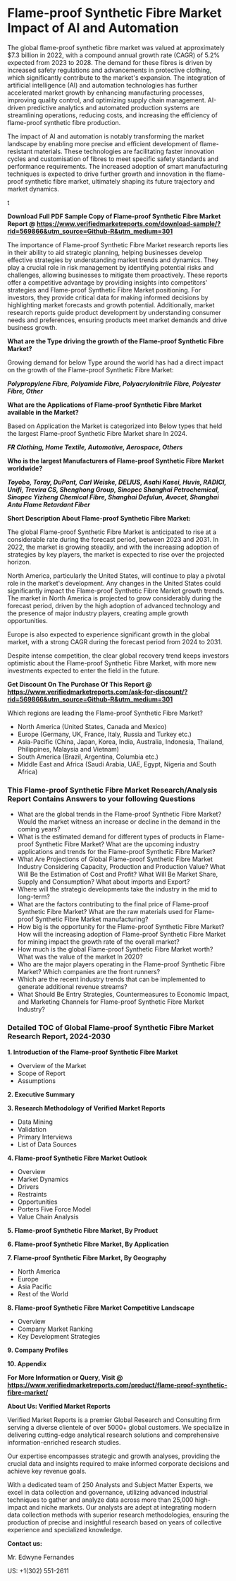 <meta name="title" content="Global Flame-proof Synthetic Fibre Market Impact of AI and Automation"><meta name="description" content="The global flame-proof synthetic fibre market was valued at approximately $7.3 billion in 2022, with a compound annual growth rate (CAGR) of 5.2% expected from 2023 to"><meta name="title" content="Flame-proof Synthetic Fibre Market Size, Share, Scope, Trends, Growth, Opportunities, Analysis, Forecast"><h1>Flame-proof Synthetic Fibre Market Impact of AI and Automation</h1><p>The global flame-proof synthetic fibre market was valued at approximately $7.3 billion in 2022, with a compound annual growth rate (CAGR) of 5.2% expected from 2023 to 2028. The demand for these fibres is driven by increased safety regulations and advancements in protective clothing, which significantly contribute to the market's expansion. The integration of artificial intelligence (AI) and automation technologies has further accelerated market growth by enhancing manufacturing processes, improving quality control, and optimizing supply chain management. AI-driven predictive analytics and automated production systems are streamlining operations, reducing costs, and increasing the efficiency of flame-proof synthetic fibre production.</p><p>The impact of AI and automation is notably transforming the market landscape by enabling more precise and efficient development of flame-resistant materials. These technologies are facilitating faster innovation cycles and customisation of fibres to meet specific safety standards and performance requirements. The increased adoption of smart manufacturing techniques is expected to drive further growth and innovation in the flame-proof synthetic fibre market, ultimately shaping its future trajectory and market dynamics.</p>t</p><p id="" class=""><strong>Download Full PDF Sample Copy of Flame-proof Synthetic Fibre Market Report @ <a href="https://www.verifiedmarketreports.com/download-sample/?rid=569866&utm_source=Github-R&utm_medium=301" target="_blank">https://www.verifiedmarketreports.com/download-sample/?rid=569866&utm_source=Github-R&utm_medium=301</a></strong></p><p>The importance of&nbsp;Flame-proof Synthetic Fibre Market research reports lies in their ability to aid strategic planning, helping businesses develop effective strategies by understanding market trends and dynamics. They play a crucial role in risk management by identifying potential risks and challenges, allowing businesses to mitigate them proactively. These reports offer a competitive advantage by providing insights into competitors' strategies and Flame-proof Synthetic Fibre Market positioning. For investors, they provide critical data for making informed decisions by highlighting market forecasts and growth potential. Additionally, market research reports guide product development by understanding consumer needs and preferences, ensuring products meet market demands and drive business growth.</p><p><strong>What are the&nbsp;Type driving the growth of the Flame-proof Synthetic Fibre Market?</strong></p><p id="" class="">Growing demand for below Type around the world has had a direct impact on the growth of the Flame-proof Synthetic Fibre Market:</p><em><strong>Polypropylene Fibre, Polyamide Fibre, Polyacrylonitrile Fibre, Polyester Fibre, Other</strong></em></p><strong>What are the&nbsp;Applications&nbsp;of Flame-proof Synthetic Fibre Market available in the Market?</strong></p><p id="" class="">Based on Application the Market is categorized into Below types that held the largest Flame-proof Synthetic Fibre Market share In 2024.</p><em><strong>FR Clothing, Home Textile, Automotive, Aerospace, Others</strong></em></p><strong>Who is the largest Manufacturers of Flame-proof Synthetic Fibre Market worldwide?</strong></p><p><em><strong>Toyobo, Toray, DuPont, Carl Weiske, DELIUS, Asahi Kasei, Huvis, RADICI, Unifi, Trevira CS, Shenghong Group, Sinopec Shanghai Petrochemical, Sinopec Yizheng Chemical Fibre, Shanghai Defulun, Avocet, Shanghai Antu Flame Retardant Fiber</strong></em></p><p id="" class=""><strong>Short Description About Flame-proof Synthetic Fibre Market:</strong></p><p>The global Flame-proof Synthetic Fibre Market is anticipated to rise at a considerable rate during the forecast period, between 2023 and 2031. In 2022, the market is growing steadily, and with the increasing adoption of strategies by key players, the market is expected to rise over the projected horizon.</p><p>North America, particularly the United States, will continue to play a pivotal role in the market's development. Any changes in the United States could significantly impact the Flame-proof Synthetic Fibre Market growth trends. The market in North America is projected to grow considerably during the forecast period, driven by the high adoption of advanced technology and the presence of major industry players, creating ample growth opportunities.</p><p>Europe is also expected to experience significant growth in the global market, with a strong CAGR during the forecast period from 2024 to 2031.</p><p>Despite intense competition, the clear global recovery trend keeps investors optimistic about the Flame-proof Synthetic Fibre Market, with more new investments expected to enter the field in the future.</p><p id="" class=""><strong>Get Discount On The Purchase Of This Report @ <a href="https://www.verifiedmarketreports.com/ask-for-discount/?rid=569866&utm_source=Github-R&utm_medium=301" target="_blank">https://www.verifiedmarketreports.com/ask-for-discount/?rid=569866&utm_source=Github-R&utm_medium=301</a></strong></p>Which regions are leading the Flame-proof Synthetic Fibre Market?</p><ul><li>North America (United States, Canada and Mexico)</li><li>Europe (Germany, UK, France, Italy, Russia and Turkey etc.)</li><li>Asia-Pacific (China, Japan, Korea, India, Australia, Indonesia, Thailand, Philippines, Malaysia and Vietnam)</li><li>South America (Brazil, Argentina, Columbia etc.)</li><li>Middle East and Africa (Saudi Arabia, UAE, Egypt, Nigeria and South Africa)</li></ul><h3 id="" class="">This Flame-proof Synthetic Fibre Market Research/Analysis Report Contains Answers to your following Questions</h3><ul><li>What are the global trends in the Flame-proof Synthetic Fibre Market? Would the market witness an increase or decline in the demand in the coming years?</li><li>What is the estimated demand for different types of products in Flame-proof Synthetic Fibre Market? What are the upcoming industry applications and trends for the Flame-proof Synthetic Fibre Market?</li><li>What Are Projections of Global Flame-proof Synthetic Fibre Market Industry Considering Capacity, Production and Production Value? What Will Be the Estimation of Cost and Profit? What Will Be Market Share, Supply and Consumption? What about imports and Export?</li><li>Where will the strategic developments take the industry in the mid to long-term?</li><li>What are the factors contributing to the final price of Flame-proof Synthetic Fibre Market? What are the raw materials used for Flame-proof Synthetic Fibre Market manufacturing?</li><li>How big is the opportunity for the Flame-proof Synthetic Fibre Market? How will the increasing adoption of Flame-proof Synthetic Fibre Market for mining impact the growth rate of the overall market?</li><li>How much is the global Flame-proof Synthetic Fibre Market worth? What was the value of the market In 2020?</li><li>Who are the major players operating in the Flame-proof Synthetic Fibre Market? Which companies are the front runners?</li><li>Which are the recent industry trends that can be implemented to generate additional revenue streams?</li><li>What Should Be Entry Strategies, Countermeasures to Economic Impact, and Marketing Channels for Flame-proof Synthetic Fibre Market Industry?</li></ul><h3 id="" class="">Detailed TOC of Global Flame-proof Synthetic Fibre Market Research Report, 2024-2030</h3><p id="" class=""><strong>1. Introduction of the Flame-proof Synthetic Fibre Market</strong></p><ul><li>Overview of the Market</li><li>Scope of Report</li><li>Assumptions</li></ul><p id="" class=""><strong>2. Executive Summary</strong></p><p id="" class=""><strong>3. Research Methodology of Verified Market Reports</strong></p><ul><li>Data Mining</li><li>Validation</li><li>Primary Interviews</li><li>List of Data Sources</li></ul><p id="" class=""><strong>4. Flame-proof Synthetic Fibre Market Outlook</strong></p><ul><li>Overview</li><li>Market Dynamics</li><li>Drivers</li><li>Restraints</li><li>Opportunities</li><li>Porters Five Force Model</li><li>Value Chain Analysis</li></ul><p id="" class=""><strong>5. Flame-proof Synthetic Fibre Market, By Product</strong></p><p id="" class=""><strong>6. Flame-proof Synthetic Fibre Market, By Application</strong></p><p id="" class=""><strong>7. Flame-proof Synthetic Fibre Market, By Geography</strong></p><ul><li>North America</li><li>Europe</li><li>Asia Pacific</li><li>Rest of the World</li></ul><p id="" class=""><strong>8. Flame-proof Synthetic Fibre Market Competitive Landscape</strong></p><ul><li>Overview</li><li>Company Market Ranking</li><li>Key Development Strategies</li></ul><p id="" class=""><strong>9. Company Profiles</strong></p><p id="" class=""><strong>10. Appendix</strong></p><p id="" class=""><strong>For More Information or Query, Visit @ <a href="https://www.verifiedmarketreports.com/product/flame-proof-synthetic-fibre-market/" target="_blank">https://www.verifiedmarketreports.com/product/flame-proof-synthetic-fibre-market/</a></strong></p><p id="" class=""><strong>About Us: Verified Market Reports</strong></p><p id="" class="">Verified Market Reports is a premier Global Research and Consulting firm serving a diverse clientele of over 5000+ global customers. We specialize in delivering cutting-edge analytical research solutions and comprehensive information-enriched research studies.</p><p id="" class="">Our expertise encompasses strategic and growth analyses, providing the crucial data and insights required to make informed corporate decisions and achieve key revenue goals.</p><p id="" class="">With a dedicated team of 250 Analysts and Subject Matter Experts, we excel in data collection and governance, utilizing advanced industrial techniques to gather and analyze data across more than 25,000 high-impact and niche markets. Our analysts are adept at integrating modern data collection methods with superior research methodologies, ensuring the production of precise and insightful research based on years of collective experience and specialized knowledge.</p><p id="" class=""><strong>Contact us:</strong></p><p id="" class="">Mr. Edwyne Fernandes</p><p id="" class="">US: +1(302) 551-2611</p>